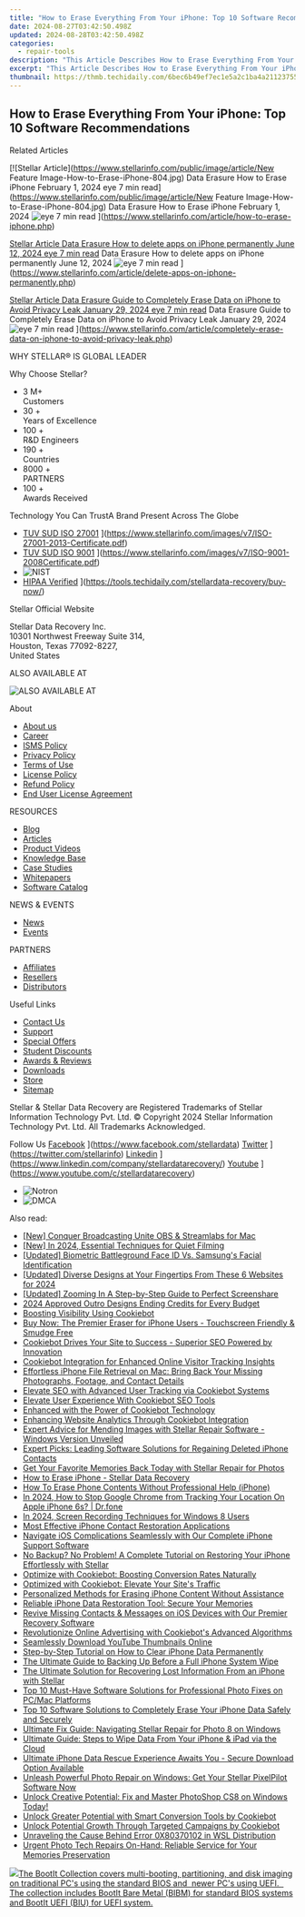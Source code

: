 ```yaml
---
title: "How to Erase Everything From Your iPhone: Top 10 Software Recommendations"
date: 2024-08-27T03:42:50.498Z
updated: 2024-08-28T03:42:50.498Z
categories:
  - repair-tools
description: "This Article Describes How to Erase Everything From Your iPhone: Top 10 Software Recommendations"
excerpt: "This Article Describes How to Erase Everything From Your iPhone: Top 10 Software Recommendations"
thumbnail: https://thmb.techidaily.com/6bec6b49ef7ec1e5a2c1ba4a21123755124d462c63be6599c5bbe4007fea7d1f.jpg
---
```


## How to Erase Everything From Your iPhone: Top 10 Software Recommendations

Related Articles

[![Stellar Article](https://www.stellarinfo.com/public/image/article/New Feature Image-How-to-Erase-iPhone-804.jpg) Data Erasure How to Erase iPhone February 1, 2024 eye 7 min read](https://www.stellarinfo.com/public/image/article/New Feature Image-How-to-Erase-iPhone-804.jpg) Data Erasure How to Erase iPhone February 1, 2024 ![eye](https://www.stellarinfo.com/public/newarticle/images/eye.png) 7 min read ](https://www.stellarinfo.com/article/how-to-erase-iphone.php)

[Stellar Article Data Erasure  How to delete apps on iPhone permanently June 12, 2024 eye 7 min read](https://www.stellarinfo.com/public/image/article/Ways-to-delete-apps-on-iPhone-permanently-621.jpg) Data Erasure  How to delete apps on iPhone permanently June 12, 2024 ![eye](https://www.stellarinfo.com/public/newarticle/images/eye.png) 7 min read ](https://www.stellarinfo.com/article/delete-apps-on-iphone-permanently.php)

[Stellar Article Data Erasure  Guide to Completely Erase Data on iPhone to Avoid Privacy Leak January 29, 2024 eye 7 min read](https://www.stellarinfo.com/public/image/article/Erase-Data-on-iPhone-to-avoid-Privacy-Leak-619.jpg) Data Erasure  Guide to Completely Erase Data on iPhone to Avoid Privacy Leak January 29, 2024 ![eye](https://www.stellarinfo.com/public/newarticle/images/eye.png) 7 min read ](https://www.stellarinfo.com/article/completely-erase-data-on-iphone-to-avoid-privacy-leak.php)

 WHY STELLAR® IS GLOBAL LEADER

 Why Choose Stellar?

* 3  M+  
Customers
* 30 +  
Years of Excellence
* 100 +  
R&D Engineers
* 190 +  
Countries
* 8000 +  
PARTNERS
* 100 +  
Awards Received

 Technology You Can TrustA Brand Present Across The Globe

* [TUV SUD ISO 27001](https://www.stellarinfo.com/images/v7/tuv1.png) ](https://www.stellarinfo.com/images/v7/ISO-27001-2013-Certificate.pdf)
* [TUV SUD ISO 9001](https://www.stellarinfo.com/images/v7/tuv2.png) ](https://www.stellarinfo.com/images/v7/ISO-9001-2008Certificate.pdf)
* ![NIST](https://www.stellarinfo.com/images/v7/nist.png)
* [HIPAA Verified](https://www.stellarinfo.com/images/v7/hipa.png) ](https://tools.techidaily.com/stellardata-recovery/buy-now/)

 Stellar Official Website

 Stellar Data Recovery Inc.  
 10301 Northwest Freeway Suite 314,  
 Houston, Texas 77092-8227,  
 United States

 ALSO AVAILABLE AT

![ALSO AVAILABLE AT](https://www.stellarinfo.com/images/v7/Partners_logo_new.png)

 About

* [About us](https://tools.techidaily.com/stellardata-recovery/buy-now/)
* [Career](https://tools.techidaily.com/stellardata-recovery/buy-now/)
* [ISMS Policy](https://tools.techidaily.com/stellardata-recovery/buy-now/)
* [Privacy Policy](https://tools.techidaily.com/stellardata-recovery/buy-now/)
* [Terms of Use](https://tools.techidaily.com/stellardata-recovery/buy-now/)
* [License Policy](https://www.stellarinfo.com/software-licensing-usage.php)
* [Refund Policy](https://tools.techidaily.com/stellardata-recovery/buy-now/)
* [End User License Agreement](https://tools.techidaily.com/stellardata-recovery/buy-now/)

 RESOURCES

* [Blog](https://tools.techidaily.com/stellardata-recovery/buy-now/)
* [Articles](https://tools.techidaily.com/stellardata-recovery/buy-now/)
* [Product Videos](https://tools.techidaily.com/stellardata-recovery/buy-now/)
* [Knowledge Base](https://tools.techidaily.com/stellardata-recovery/buy-now/)
* [Case Studies](https://tools.techidaily.com/stellardata-recovery/buy-now/)
* [Whitepapers](https://tools.techidaily.com/stellardata-recovery/buy-now/)
* [Software Catalog](https://tools.techidaily.com/stellardata-recovery/buy-now/)

 NEWS & EVENTS

* [News](https://tools.techidaily.com/stellardata-recovery/buy-now/)
* [Events](https://www.stellarinfo.com/affiliate-summit/affiliate-summit.php)

 PARTNERS

* [Affiliates](https://tools.techidaily.com/stellardata-recovery/buy-now/)
* [Resellers](https://tools.techidaily.com/stellardata-recovery/buy-now/)
* [Distributors](https://tools.techidaily.com/stellardata-recovery/buy-now/)

 Useful Links

* [Contact Us](https://www.stellarinfo.com/contact/contact-us.php)
* [Support](https://tools.techidaily.com/stellardata-recovery/buy-now/)
* [Special Offers](https://tools.techidaily.com/stellardata-recovery/buy-now/)
* [Student Discounts](https://www.stellarinfo.com/student-discount/)
* [Awards & Reviews](https://tools.techidaily.com/stellardata-recovery/buy-now/)
* [Downloads](https://www.stellarinfo.com/download.php)
* [Store](https://tools.techidaily.com/stellardata-recovery/buy-now/)
* [Sitemap](https://www.stellarinfo.com/sitemap.php)

 Stellar & Stellar Data Recovery are Registered Trademarks of Stellar Information Technology Pvt. Ltd. © Copyright 2024 Stellar Information Technology Pvt. Ltd. All Trademarks Acknowledged.

Follow Us [Facebook](https://www.stellarinfo.com/Images/fb.png) ](https://www.facebook.com/stellardata) [Twitter](https://www.stellarinfo.com/Images/tw.png) ](https://twitter.com/stellarinfo) [Linkedin](https://www.stellarinfo.com/Images/in.png) ](https://www.linkedin.com/company/stellardatarecovery/) [Youtube](https://www.stellarinfo.com/newblacktheme/images/yt.png) ](https://www.youtube.com/c/stellardatarecovery)

* ![Notron](https://www.stellarinfo.com/images/v7/notron.png)
* ![DMCA](https://www.stellarinfo.com/images/v7/dmca.png)

<ins class="adsbygoogle"
     style="display:block"
     data-ad-format="autorelaxed"
     data-ad-client="ca-pub-7571918770474297"
     data-ad-slot="1223367746"></ins>



<ins class="adsbygoogle"
     style="display:block"
     data-ad-client="ca-pub-7571918770474297"
     data-ad-slot="8358498916"
     data-ad-format="auto"
     data-full-width-responsive="true"></ins>

<span class="atpl-alsoreadstyle">Also read:</span>
<div><ul>
<li><a href="https://extra-tips.techidaily.com/new-conquer-broadcasting-unite-obs-and-streamlabs-for-mac/"><u>[New] Conquer Broadcasting  Unite OBS & Streamlabs for Mac</u></a></li>
<li><a href="https://screen-video-capture.techidaily.com/new-in-2024-essential-techniques-for-quiet-filming/"><u>[New] In 2024, Essential Techniques for Quiet Filming</u></a></li>
<li><a href="https://extra-lessons.techidaily.com/updated-biometric-battleground-face-id-vs-samsungs-facial-identification/"><u>[Updated] Biometric Battleground  Face ID Vs. Samsung's Facial Identification</u></a></li>
<li><a href="https://facebook-video-footage.techidaily.com/updated-diverse-designs-at-your-fingertips-from-these-6-websites-for-2024/"><u>[Updated] Diverse Designs at Your Fingertips From These 6 Websites for 2024</u></a></li>
<li><a href="https://screen-mirroring-recording.techidaily.com/updated-zooming-in-a-step-by-step-guide-to-perfect-screenshare/"><u>[Updated] Zooming In  A Step-by-Step Guide to Perfect Screenshare</u></a></li>
<li><a href="https://extra-approaches.techidaily.com/2024-approved-outro-designs-ending-credits-for-every-budget/"><u>2024 Approved  Outro Designs  Ending Credits for Every Budget</u></a></li>
<li><a href="https://data-safeguard.techidaily.com/boosting-visibility-using-cookiebot/"><u>Boosting Visibility Using Cookiebot</u></a></li>
<li><a href="https://data-safeguard.techidaily.com/buy-now-the-premier-eraser-for-iphone-users-touchscreen-friendly-and-smudge-free/"><u>Buy Now: The Premier Eraser for iPhone Users - Touchscreen Friendly & Smudge Free</u></a></li>
<li><a href="https://data-safeguard.techidaily.com/cookiebot-drives-your-site-to-success-superior-seo-powered-by-innovation/"><u>Cookiebot Drives Your Site to Success - Superior SEO Powered by Innovation</u></a></li>
<li><a href="https://data-safeguard.techidaily.com/cookiebot-integration-for-enhanced-online-visitor-tracking-insights/"><u>Cookiebot Integration for Enhanced Online Visitor Tracking Insights</u></a></li>
<li><a href="https://data-safeguard.techidaily.com/effortless-iphone-file-retrieval-on-mac-bring-back-your-missing-photographs-footage-and-contact-details/"><u>Effortless iPhone File Retrieval on Mac: Bring Back Your Missing Photographs, Footage, and Contact Details</u></a></li>
<li><a href="https://data-safeguard.techidaily.com/elevate-seo-with-advanced-user-tracking-via-cookiebot-systems/"><u>Elevate SEO with Advanced User Tracking via Cookiebot Systems</u></a></li>
<li><a href="https://data-safeguard.techidaily.com/elevate-user-experience-with-cookiebot-seo-tools/"><u>Elevate User Experience With Cookiebot SEO Tools</u></a></li>
<li><a href="https://data-safeguard.techidaily.com/enhanced-with-the-power-of-cookiebot-technology/"><u>Enhanced with the Power of Cookiebot Technology</u></a></li>
<li><a href="https://data-safeguard.techidaily.com/enhancing-website-analytics-through-cookiebot-integration/"><u>Enhancing Website Analytics Through Cookiebot Integration</u></a></li>
<li><a href="https://data-safeguard.techidaily.com/expert-advice-for-mending-images-with-stellar-repair-software-windows-version-unveiled/"><u>Expert Advice for Mending Images with Stellar Repair Software - Windows Version Unveiled</u></a></li>
<li><a href="https://data-safeguard.techidaily.com/expert-picks-leading-software-solutions-for-regaining-deleted-iphone-contacts/"><u>Expert Picks: Leading Software Solutions for Regaining Deleted iPhone Contacts</u></a></li>
<li><a href="https://data-safeguard.techidaily.com/get-your-favorite-memories-back-today-with-stellar-repair-for-photos/"><u>Get Your Favorite Memories Back Today with Stellar Repair for Photos</u></a></li>
<li><a href="https://data-safeguard.techidaily.com/how-to-erase-iphone-stellar-data-recovery/"><u>How to Erase iPhone - Stellar Data Recovery</u></a></li>
<li><a href="https://data-safeguard.techidaily.com/how-to-erase-phone-contents-without-professional-help-iphone/"><u>How To Erase Phone Contents Without Professional Help (iPhone)</u></a></li>
<li><a href="https://review-topics.techidaily.com/in-2024-how-to-stop-google-chrome-from-tracking-your-location-on-apple-iphone-6s-drfone-by-drfone-virtual-ios/"><u>In 2024, How to Stop Google Chrome from Tracking Your Location On Apple iPhone 6s? | Dr.fone</u></a></li>
<li><a href="https://desktop-recording.techidaily.com/in-2024-screen-recording-techniques-for-windows-8-users/"><u>In 2024, Screen Recording Techniques for Windows 8 Users</u></a></li>
<li><a href="https://data-safeguard.techidaily.com/most-effective-iphone-contact-restoration-applications/"><u>Most Effective iPhone Contact Restoration Applications</u></a></li>
<li><a href="https://data-safeguard.techidaily.com/navigate-ios-complications-seamlessly-with-our-complete-iphone-support-software/"><u>Navigate iOS Complications Seamlessly with Our Complete iPhone Support Software</u></a></li>
<li><a href="https://data-safeguard.techidaily.com/no-backup-no-problem-a-complete-tutorial-on-restoring-your-iphone-effortlessly-with-stellar/"><u>No Backup? No Problem! A Complete Tutorial on Restoring Your iPhone Effortlessly with Stellar</u></a></li>
<li><a href="https://data-safeguard.techidaily.com/optimize-with-cookiebot-boosting-conversion-rates-naturally/"><u>Optimize with Cookiebot: Boosting Conversion Rates Naturally</u></a></li>
<li><a href="https://data-safeguard.techidaily.com/optimized-with-cookiebot-elevate-your-sites-traffic/"><u>Optimized with Cookiebot: Elevate Your Site's Traffic</u></a></li>
<li><a href="https://data-safeguard.techidaily.com/personalized-methods-for-erasing-iphone-content-without-assistance/"><u>Personalized Methods for Erasing iPhone Content Without Assistance</u></a></li>
<li><a href="https://data-safeguard.techidaily.com/reliable-iphone-data-restoration-tool-secure-your-memories/"><u>Reliable iPhone Data Restoration Tool: Secure Your Memories</u></a></li>
<li><a href="https://data-safeguard.techidaily.com/revive-missing-contacts-and-messages-on-ios-devices-with-our-premier-recovery-software/"><u>Revive Missing Contacts & Messages on iOS Devices with Our Premier Recovery Software</u></a></li>
<li><a href="https://data-safeguard.techidaily.com/revolutionize-online-advertising-with-cookiebots-advanced-algorithms/"><u>Revolutionize Online Advertising with Cookiebot's Advanced Algorithms</u></a></li>
<li><a href="https://youtube-sure.techidaily.com/essly-download-youtube-thumbnails-online/"><u>Seamlessly Download YouTube Thumbnails Online</u></a></li>
<li><a href="https://data-safeguard.techidaily.com/step-by-step-tutorial-on-how-to-clear-iphone-data-permanently/"><u>Step-by-Step Tutorial on How to Clear iPhone Data Permanently</u></a></li>
<li><a href="https://data-safeguard.techidaily.com/the-ultimate-guide-to-backing-up-before-a-full-iphone-system-wipe/"><u>The Ultimate Guide to Backing Up Before a Full iPhone System Wipe</u></a></li>
<li><a href="https://data-safeguard.techidaily.com/the-ultimate-solution-for-recovering-lost-information-from-an-iphone-with-stellar/"><u>The Ultimate Solution for Recovering Lost Information From an iPhone with Stellar</u></a></li>
<li><a href="https://data-safeguard.techidaily.com/top-10-must-have-software-solutions-for-professional-photo-fixes-on-pcmac-platforms/"><u>Top 10 Must-Have Software Solutions for Professional Photo Fixes on PC/Mac Platforms</u></a></li>
<li><a href="https://data-safeguard.techidaily.com/top-10-software-solutions-to-completely-erase-your-iphone-data-safely-and-securely/"><u>Top 10 Software Solutions to Completely Erase Your iPhone Data Safely and Securely</u></a></li>
<li><a href="https://data-safeguard.techidaily.com/ultimate-fix-guide-navigating-stellar-repair-for-photo-8-on-windows/"><u>Ultimate Fix Guide: Navigating Stellar Repair for Photo 8 on Windows</u></a></li>
<li><a href="https://data-safeguard.techidaily.com/ultimate-guide-steps-to-wipe-data-from-your-iphone-and-ipad-via-the-cloud/"><u>Ultimate Guide: Steps to Wipe Data From Your iPhone & iPad via the Cloud</u></a></li>
<li><a href="https://data-safeguard.techidaily.com/ultimate-iphone-data-rescue-experience-awaits-you-secure-download-option-available/"><u>Ultimate iPhone Data Rescue Experience Awaits You - Secure Download Option Available</u></a></li>
<li><a href="https://data-safeguard.techidaily.com/unleash-powerful-photo-repair-on-windows-get-your-stellar-pixelpilot-software-now/"><u>Unleash Powerful Photo Repair on Windows: Get Your Stellar PixelPilot Software Now</u></a></li>
<li><a href="https://data-safeguard.techidaily.com/unlock-creative-potential-fix-and-master-photoshop-cs8-on-windows-today/"><u>Unlock Creative Potential: Fix and Master PhotoShop CS8 on Windows Today!</u></a></li>
<li><a href="https://data-safeguard.techidaily.com/unlock-greater-potential-with-smart-conversion-tools-by-cookiebot/"><u>Unlock Greater Potential with Smart Conversion Tools by Cookiebot</u></a></li>
<li><a href="https://data-safeguard.techidaily.com/unlock-potential-growth-through-targeted-campaigns-by-cookiebot/"><u>Unlock Potential Growth Through Targeted Campaigns by Cookiebot</u></a></li>
<li><a href="https://win11.techidaily.com/unraveling-the-cause-behind-error-0x80370102-in-wsl-distribution/"><u>Unraveling the Cause Behind Error 0X80370102 in WSL Distribution</u></a></li>
<li><a href="https://data-safeguard.techidaily.com/urgent-photo-tech-repairs-on-hand-reliable-service-for-your-memories-preservation/"><u>Urgent Photo Tech Repairs On-Hand: Reliable Service for Your Memories Preservation</u></a></li>
</ul></div>

<!-- affiliate ads begin -->
<a href="https://secure.2checkout.com/order/checkout.php?PRODS=45152810&QTY=1&AFFILIATE=108875&CART=1"> <img src="https://secure.avangate.com/images/merchant/842ca578342915ccb8ae069595ba7233/products/copy_bootit-ss1_178x139.jpg" border="0">The BootIt Collection covers multi-booting, partitioning, and disk imaging on traditional PC's using the standard BIOS and  newer PC's using UEFI.   The collection includes BootIt Bare Metal (BIBM) for standard BIOS systems and BootIt UEFI (BIU) for UEFI system. 
</a>
<!-- affiliate ads end -->
